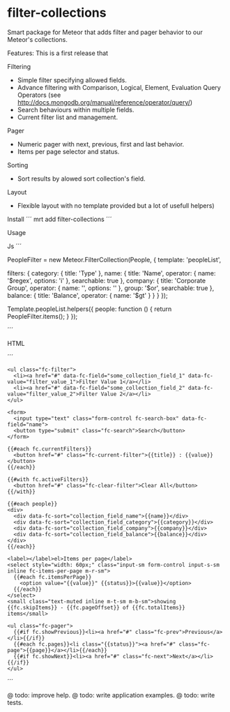 filter-collections
==================

Smart package for Meteor that adds filter and pager behavior to our Meteor's collections.

Features:
This is a first release that

Filtering

- Simple filter specifying allowed fields.
- Advance filtering with Comparison, Logical, Element, Evaluation Query Operators (see http://docs.mongodb.org/manual/reference/operator/query/)
- Search behaviours within multiple fields.
- Current filter list and management.

Pager
- Numeric pager with next, previous, first and last behavior.
- Items per page selector and status.

Sorting
- Sort results by alowed sort collection's field.

Layout
- Flexible layout with no template provided but a lot of usefull helpers)


Install
´´´
mrt add filter-collections
´´´

Usage

Js
´´´

PeopleFilter = new Meteor.FilterCollection(People, {
  template: 'peopleList',

  filters: {
    category: {
      title: 'Type'
    },
    name: {
      title: 'Name',
      operator: {
        name: '$regex',
        options: 'i'
      },
      searchable: true
    },
    company: {
      title: 'Corporate Group',
      operator: {
        name: '',
        options: ''
      },
      group: '$or',
      searchable: true
    },
    balance: {
      title: 'Balance',
      operator: {
        name: '$gt'
      }
    }
  }
});

Template.peopleList.helpers({
  people: function () {
    return PeopleFilter.items();
  }
});

´´´

HTML

´´´
  <!-- filter-menu -->
    <ul class="fc-filter">
      <li><a href="#" data-fc-field="some_collection_field_1" data-fc-value="filter_value_1">Filter Value 1</a></li>
      <li><a href="#" data-fc-field="some_collection_field_2" data-fc-value="filter_value_2">Filter Value 2</a></li>
    </ul>
  <!-- /filter-menu -->

  <!-- search -->
    <form>
      <input type="text" class="form-control fc-search-box" data-fc-field="name">
      <button type="submit" class="fc-search">Search</button>
    </form>
  <!-- /search -->

  <!-- current-filters -->
    {{#each fc.currentFilters}}
      <button href="#" class="fc-current-filter">{{title}} : {{value}}</button>
    {{/each}}

    {{#with fc.activeFilters}}
      <button href="#" class="fc-clear-filter">Clear All</button>
    {{/with}}
  <!-- /current-filters -->

  <!-- item-list -->
    {{#each people}}
    <div>
      <div data-fc-sort="collection_field_name">{{name}}</div>
      <div data-fc-sort="collection_field_category">{{category}}</div>
      <div data-fc-sort="collection_field_company">{{company}}</div>
      <div data-fc-sort="collection_field_balance">{{balance}}</div>
    </div>
    {{/each}}
  <!-- /item-list -->

  <!-- pagination -->

    <label></label>el>Items per page</label>
    <select style="width: 60px;" class="input-sm form-control input-s-sm inline fc-items-per-page m-r-sm">
      {{#each fc.itemsPerPage}}
        <option value="{{value}}" {{status}}>{{value}}</option>
      {{/each}}
    </select>
    <small class="text-muted inline m-t-sm m-b-sm">showing {{fc.skipItems}} - {{fc.pageOffset}} of {{fc.totalItems}} items</small>

    <ul class="fc-pager">
      {{#if fc.showPrevious}}<li><a href="#" class="fc-prev">Previous</a></li>{{/if}}
      {{#each fc.pages}}<li class="{{status}}"><a href="#" class="fc-page">{{page}}</a></li>{{/each}}
      {{#if fc.showNext}}<li><a href="#" class="fc-next">Next</a></li>{{/if}}
    </ul>

  <!-- /pagination -->
´´´






@ todo: improve help.
@ todo: write application examples.
@ todo: write tests.

